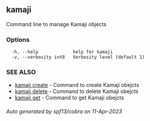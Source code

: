 ## kamaji

Command line to manage Kamaji objects

### Options

```
  -h, --help             help for kamaji
  -v, --verbosity int8   Verbosity level (default 1)
```

### SEE ALSO

* [kamaji create](kamaji_create.md)	 - Command to create Kamaji obejcts
* [kamaji delete](kamaji_delete.md)	 - Command to delete Kamaji obejcts
* [kamaji get](kamaji_get.md)	 - Command to get Kamaji obejcts

###### Auto generated by spf13/cobra on 11-Apr-2023
